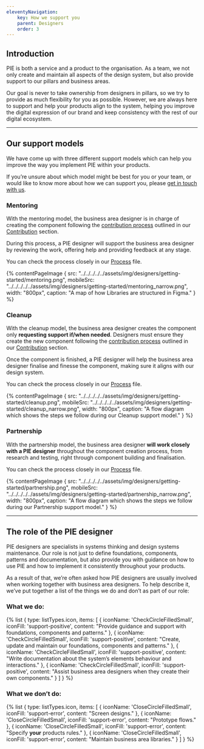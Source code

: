 ```yaml
---
eleventyNavigation:
    key: How we support you
    parent: Designers
    order: 3
---
```


## Introduction

PIE is both a service and a product to the organisation. As a team, we not only create and maintain all aspects of the design system, but also provide support to our pillars and business areas.

Our goal is never to take ownership from designers in pillars, so we try to provide as much flexibility for you as possible. However,  we are always here to support and help your products align to the system, helping you improve the digital expression of our brand and keep consistency with the rest of our digital ecosystem.

---

## Our support models

We have come up with three different support models which can help you improve the way you implement PIE within your products.

If you’re unsure about which model might be best for you or your team, or would like to know more about how we can support you, please [get in touch with us]().

### Mentoring

With the mentoring model, the business area designer is in charge of creating the component following the [contribution process]() outlined in our [Contribution]() section.

During this process, a PIE designer will support the business area designer by reviewing the work, offering help and providing feedback at any stage.

You can check the process closely in our [Process]() file.

{% contentPageImage {
src: "../../../../../assets/img/designers/getting-started/mentoring.png",
mobileSrc: "../../../../../assets/img/designers/getting-started/mentoring_narrow.png",
width: "800px",
caption: "A map of how Libraries are structured in Figma."
} %}

### Cleanup

With the cleanup model, the business area designer creates the component only **requesting support if/when needed**. Designers must ensure they create the new component following the [contribution process]() outlined in our [Contribution]() section.

Once the component is finished, a PIE designer will help the business area designer finalise and finesse the component, making sure it aligns with our design system.

You can check the process closely in our [Process]() file.

{% contentPageImage {
src: "../../../../../assets/img/designers/getting-started/cleanup.png",
mobileSrc: "../../../../../assets/img/designers/getting-started/cleanup_narrow.png",
width: "800px",
caption: "A flow diagram which shows the steps we follow during our Cleanup support model."
} %}

### Partnership

With the partnership model, the business area designer **will work closely with a PIE designer** throughout the component creation process, from research and testing, right through component building and finalisation.

You can check the process closely in our [Process]() file.

{% contentPageImage {
src: "../../../../../assets/img/designers/getting-started/partnership.png",
mobileSrc: "../../../../../assets/img/designers/getting-started/partnership_narrow.png",
width: "800px",
caption: "A flow diagram which shows the steps we follow during our Partnership support model."
} %}

---

## The role of the PIE designer

PIE designers are specialists in systems thinking and design systems maintenance. Our role is not just to define foundations, components, patterns and documentation, but also provide you with guidance on how to use PIE and how to implement it consistently throughout your products.

As a result of that, we’re often asked how PIE designers are usually involved when working together with business area designers. To help describe it, we’ve put together a list of the things we do and don’t as part of our role:

### What we do:

{% list {
    type: listTypes.icon,
    items: [
        {
          iconName: 'CheckCircleFilledSmall',
          iconFill: 'support-positive',
          content: "Provide guidance and support with foundations, components and patterns."
        },
        {
          iconName: 'CheckCircleFilledSmall',
          iconFill: 'support-positive',
          content: "Create, update and maintain our foundations, components and patterns."
        },
        {
          iconName: 'CheckCircleFilledSmall',
          iconFill: 'support-positive',
          content: "Write documentation about the system’s elements behaviour and interactions."
        },
        {
          iconName: 'CheckCircleFilledSmall',
          iconFill: 'support-positive',
          content: "Assist business area designers when they create their own components."
        }
    ]
} %}


### What we don’t do:

{% list {
    type: listTypes.icon,
    items: [
        {
          iconName: 'CloseCircleFilledSmall',
          iconFill: 'support-error',
          content: "Screen designs."
        },
        {
          iconName: 'CloseCircleFilledSmall',
          iconFill: 'support-error',
          content: "Prototype flows."
        },
        {
          iconName: 'CloseCircleFilledSmall',
          iconFill: 'support-error',
          content: "Specify **your** products rules."
        },
        {
          iconName: 'CloseCircleFilledSmall',
          iconFill: 'support-error',
          content: "Maintain business area libraries."
        }
    ]
} %}